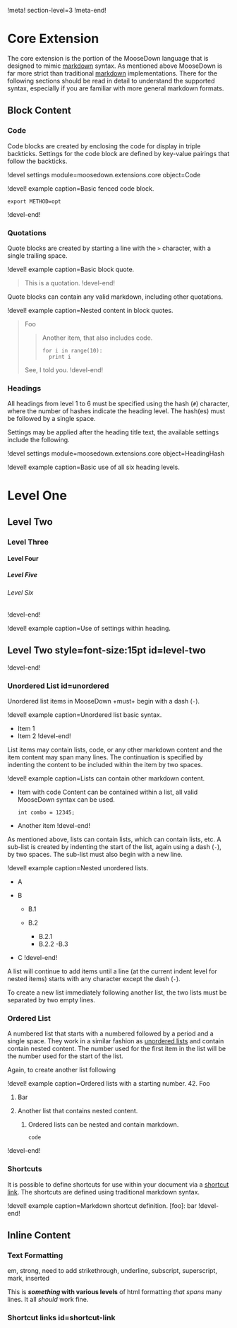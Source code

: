 !meta!
section-level=3
!meta-end!

# Core Extension
The core extension is the portion of the MooseDown language that is designed to mimic [markdown]
syntax. As mentioned above MooseDown is far more strict than traditional [markdown] implementations.
There for the following sections should be read in detail to understand the supported syntax,
especially if you are familiar with more general markdown formats.

## Block Content

### Code
Code blocks are created by enclosing the code for display in triple backticks. Settings for
the code block are defined by key-value pairings that follow the backticks.

!devel settings module=moosedown.extensions.core object=Code

!devel! example caption=Basic fenced code block.
```language=bash
export METHOD=opt
```
!devel-end!

### Quotations
Quote blocks are created by starting a line with the `>` character, with a single trailing
space.

!devel! example caption=Basic block quote.
> This is a quotation.
!devel-end!

Quote blocks can contain any valid markdown, including other quotations.

!devel! example caption=Nested content in block quotes.
> Foo
>
> > Another item, that also includes code.
> >
> > ```language=python
> > for i in range(10):
> >   print i
> > ```
> See, I told you.
!devel-end!

### Headings
All headings from level 1 to 6 must be specified using the hash (`#`) character, where the
number of hashes indicate the heading level. The hash(es) must be followed by a single space.

Settings may be applied after the heading title text, the available settings include the
following.

!devel settings module=moosedown.extensions.core object=HeadingHash

!devel! example caption=Basic use of all six heading levels.
# Level One
## Level Two
### Level Three
#### Level Four
##### Level Five
###### Level Six
!devel-end!


!devel! example caption=Use of settings within heading.
## Level Two style=font-size:15pt id=level-two
!devel-end!

### Unordered List id=unordered
Unordered list items in MooseDown +must+ begin with a dash (`-`).

!devel! example caption=Unordered list basic syntax.
- Item 1
- Item 2
!devel-end!

List items may contain lists, code, or any other markdown content and the item content may
span many lines. The continuation is specified by indenting the content to be included within the
item by two spaces.

!devel! example caption=Lists can contain other markdown content.
- Item with code
  Content can be contained within a list, all valid MooseDown syntax can be used.

  ```
  int combo = 12345;
  ```
- Another item
!devel-end!


As mentioned above, lists can contain lists, which can contain lists, etc.
A sub-list is created by indenting the start of the list, again using a dash (`-`), by two spaces.
The sub-list must also begin with a new line.

!devel! example caption=Nested unordered lists.
- A
- B

  - B.1
  - B.2

    - B.2.1
    - B.2.2
  -B.3
- C
!devel-end!

A list will continue to add items until a line (at the current indent level for nested items)
starts with any character except the dash (`-`).

To create a new list immediately following another list, the two lists must be separated by
two empty lines.

### Ordered List
A numbered list that starts with a numbered followed by a period and a single space. They work
in a similar fashion as [unordered lists](#unordered) and contain contain nested content. The
number used for the first item in the list will be the number used for the start of the list.

Again, to create another list following


!devel! example caption=Ordered lists with a starting number.
42. Foo
1. Bar


1. Another list that contains nested content.

   1. Ordered lists can be nested and contain markdown.

      ```
      code
      ```
!devel-end!

### Shortcuts
It is possible to define shortcuts for use within your document via a [shortcut link](#shortcut-link). The shortcuts
are defined using traditional markdown syntax.

!devel! example caption=Markdown shortcut definition.
[foo]: bar
!devel-end!



## Inline Content
### Text Formatting

em, strong, need to add strikethrough, underline, subscript, superscript, mark, inserted

This is ***something* with various
levels** of html formatting *that
spans* many lines. It all *should* work
fine.

### Shortcut links id=shortcut-link

[markdown]: https://en.wikipedia.org/wiki/Markdown
